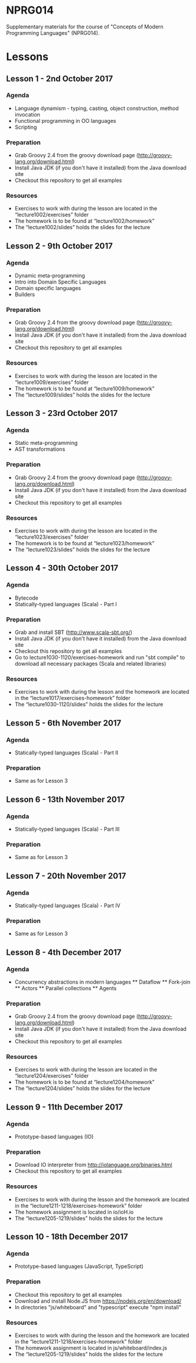 # NPRG014
Supplementary materials for the course of "Concepts of Modern Programming Languages" (NPRG014).

# Lessons

## Lesson 1 - 2nd October 2017
### Agenda
* Language dynamism - typing, casting, object construction, method invocation
* Functional programming in OO languages
* Scripting

### Preparation
* Grab Groovy 2.4 from the groovy download page (http://groovy-lang.org/download.html)
* Install Java JDK (if you don't have it installed) from the Java download site
* Checkout this repository to get all examples

### Resources
* Exercises to work with during the lesson are located in the “lecture1002/exercises” folder
* The homework is to be found at “lecture1002/homework”
* The “lecture1002/slides” holds the slides for the lecture

## Lesson 2 - 9th October 2017
### Agenda

* Dynamic meta-programming
* Intro into Domain Specific Languages
* Domain specific languages
* Builders

### Preparation
* Grab Groovy 2.4 from the groovy download page (http://groovy-lang.org/download.html)
* Install Java JDK (if you don't have it installed) from the Java download site
* Checkout this repository to get all examples

### Resources
* Exercises to work with during the lesson are located in the “lecture1009/exercises” folder
* The homework is to be found at “lecture1009/homework”
* The “lecture1009/slides” holds the slides for the lecture

## Lesson 3 - 23rd October 2017
### Agenda

* Static meta-programming
* AST transformations

### Preparation
* Grab Groovy 2.4 from the groovy download page (http://groovy-lang.org/download.html)
* Install Java JDK (if you don't have it installed) from the Java download site
* Checkout this repository to get all examples

### Resources
* Exercises to work with during the lesson are located in the “lecture1023/exercises” folder
* The homework is to be found at “lecture1023/homework”
* The “lecture1023/slides” holds the slides for the lecture


## Lesson 4 - 30th October 2017
### Agenda
* Bytecode
* Statically-typed languages (Scala) - Part I

### Preparation
* Grab and install SBT (http://www.scala-sbt.org/)
* Install Java JDK (if you don't have it installed) from the Java download site
* Checkout this repository to get all examples
* Go to lecture1030-1120/exercises-homework and run "sbt compile" to download all necessary packages (Scala and related libraries)

### Resources
* Exercises to work with during the lesson and the homework are located in the “lecture1017/exercises-homework” folder
* The “lecture1030-1120/slides” holds the slides for the lecture


## Lesson 5 - 6th November 2017
### Agenda
* Statically-typed languages (Scala) - Part II

### Preparation
* Same as for Lesson 3


## Lesson 6 - 13th November 2017
### Agenda
* Statically-typed languages (Scala) - Part III

### Preparation
* Same as for Lesson 3


## Lesson 7 - 20th November 2017
### Agenda
* Statically-typed languages (Scala) - Part IV 

### Preparation
* Same as for Lesson 3


## Lesson 8 - 4th December 2017
### Agenda

* Concurrency abstractions in modern languages
** Dataflow
** Fork-join
** Actors
** Parallel collections
** Agents

### Preparation
* Grab Groovy 2.4 from the groovy download page (http://groovy-lang.org/download.html)
* Install Java JDK (if you don't have it installed) from the Java download site
* Checkout this repository to get all examples

### Resources
* Exercises to work with during the lesson are located in the “lecture1204/exercises” folder
* The homework is to be found at “lecture1204/homework”
* The “lecture1204/slides” holds the slides for the lecture


## Lesson 9 - 11th December 2017
### Agenda

* Prototype-based languages (IO)

### Preparation
* Download IO interpreter from http://iolanguage.org/binaries.html
* Checkout this repository to get all examples

### Resources
* Exercises to work with during the lesson and the homework are located in the “lecture1211-1218/exercises-homework” folder
* The homework assignment is located in io/ioH.io
* The “lecture1205-1219/slides” holds the slides for the lecture

## Lesson 10 - 18th December 2017
### Agenda

* Prototype-based languages (JavaScript, TypeScript)

### Preparation
* Checkout this repository to get all examples
* Download and install Node.JS from https://nodejs.org/en/download/
* In directories "js/whiteboard" and "typescript" execute "npm install"

### Resources
* Exercises to work with during the lesson and the homework are located in the “lecture1211-1218/exercises-homework” folder
* The homework assignment is located in js/whiteboard/index.js
* The “lecture1205-1219/slides” holds the slides for the lecture

